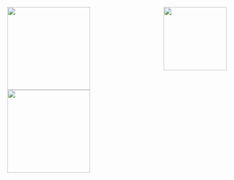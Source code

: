 <a href="https://github.com/WangJerry1229/Chinese_Handwriting_Recognition"><img align="right" height="145px" src="https://github-readme-stats.vercel.app/api/pin/?username=WangJerry1229&repo=Chinese_Handwriting_Recognition&locale=cn&theme=dark" /></a>
<a href="https://github.com/WangJerry1229/"><img height="190px" src="https://github-readme-stats.vercel.app/api/?username=WangJerry1229&show_icons=true&count_private=true&langs_count=3&locale=cn&theme=dark" /></a>
<a href="https://github.com/WangJerry1229/"><img height="190px" src="https://github-readme-stats.vercel.app/api/top-langs/?username=WangJerry1229&layout=compact&langs_count=10&locale=cn&theme=dark" /></a>



